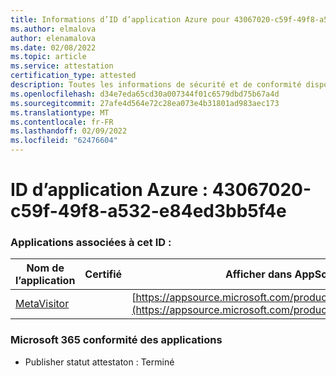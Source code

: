 ```yaml
---
title: Informations d’ID d’application Azure pour 43067020-c59f-49f8-a532-e84ed3bb5f4e
ms.author: elmalova
author: elenamalova
ms.date: 02/08/2022
ms.topic: article
ms.service: attestation
certification_type: attested
description: Toutes les informations de sécurité et de conformité disponibles pour 43067020-c59f-49f8-a532-e84ed3bb5f4e.
ms.openlocfilehash: d34e7eda65cd30a007344f01c6579dbd75b67a4d
ms.sourcegitcommit: 27afe4d564e72c28ea073e4b31801ad983aec173
ms.translationtype: MT
ms.contentlocale: fr-FR
ms.lasthandoff: 02/09/2022
ms.locfileid: "62476604"
---
```

# <a name="azure-app-id-43067020-c59f-49f8-a532-e84ed3bb5f4e"></a>ID d’application Azure : 43067020-c59f-49f8-a532-e84ed3bb5f4e


### <a name="apps-associated-with-this-id"></a>Applications associées à cet ID :
| **Nom de l’application** | **Certifié** | **Afficher dans AppSource** |
|--------------|---------------|-----------------------|
| [MetaVisitor](https://docs.microsoft.com/microsoft-365-app-certification/forward/WA200003588) |  | [https://appsource.microsoft.com/product/office/WA200003588](https://appsource.microsoft.com/product/office/WA200003588) |

### <a name="microsoft-365-app-compliance-status"></a>Microsoft 365 conformité des applications
- Publisher statut attestaton : Terminé
